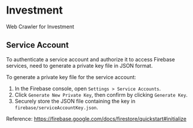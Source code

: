 # Investment
Web Crawler for Investment

## Service Account
To authenticate a service account and authorize it to access Firebase services, need to generate a private key file in JSON format.

To generate a private key file for the service account:

1. In the Firebase console, open `Settings > Service Accounts`.
2. Click `Generate New Private Key`, then confirm by clicking `Generate Key`.
3. Securely store the JSON file containing the key in `firebase/serviceAccountKey.json`.

Reference: https://firebase.google.com/docs/firestore/quickstart#initialize